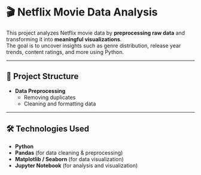 
# 🎬 Netflix Movie Data Analysis

This project analyzes Netflix movie data by **preprocessing raw data** and transforming it into **meaningful visualizations**.  
The goal is to uncover insights such as genre distribution, release year trends, content ratings, and more using Python.

---

## 📂 Project Structure
- **Data Preprocessing**    
  - Removing duplicates  
  - Cleaning and formatting data  

---

## 🛠️ Technologies Used
- **Python**
- **Pandas** (for data cleaning & preprocessing)
- **Matplotlib / Seaborn** (for data visualization)
- **Jupyter Notebook** (for analysis and visualization)

